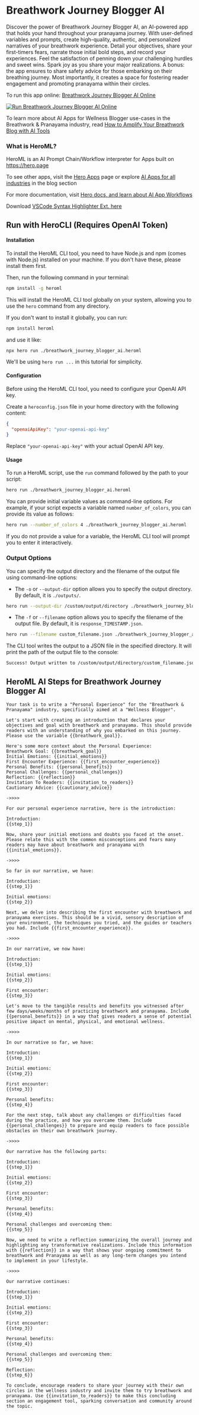 # Breathwork Journey Blogger AI

Discover the power of Breathwork Journey Blogger AI, an AI-powered app that holds your hand throughout your pranayama journey. With user-defined variables and prompts, create high-quality, authentic, and personalized narratives of your breathwork experience. Detail your objectives, share your first-timers fears, narrate those initial bold steps, and record your experiences. Feel the satisfaction of penning down your challenging hurdles and sweet wins. Spark joy as you share your major realizations. A bonus: the app ensures to share safety advice for those embarking on their breathing journey. Most importantly, it creates a space for fostering reader engagement and promoting pranayama within their circles.

To run this app online: [Breathwork Journey Blogger AI Online](https://hero.page/app/breathwork-journey-blogger-ai-ai-powered-pranayama-journey-narratives/OuP2J6X49PlwbBP4R2xb)

[![Run Breathwork Journey Blogger AI Online](/assets/run.svg)](https://hero.page/app/breathwork-journey-blogger-ai-ai-powered-pranayama-journey-narratives/OuP2J6X49PlwbBP4R2xb)

To learn more about AI Apps for Wellness Blogger use-cases in the Breathwork & Pranayama industry, read [How to Amplify Your Breathwork Blog with AI Tools](https://hero.page/blog/ai/breathwork-and-pranayama/how-to-amplify-your-breathwork-blog-with-ai-tools/170768)

### What is HeroML?
HeroML is an AI Prompt Chain/Workflow interpreter for Apps built on https://hero.page 

To see other apps, visit the [Hero Apps](https://hero.page/apps) page or explore [AI Apps for all industries](https://hero.page/blog) in the blog section

For more documentation, visit [Hero docs, and learn about AI App Workflows](https://hero.page/tutorials/introduction-to-heroml)

Download [VSCode Syntax Highlighter Ext. here](https://marketplace.visualstudio.com/items?itemName=hero-page.heroml)

## Run with HeroCLI (Requires OpenAI Token)

#### Installation

To install the HeroML CLI tool, you need to have Node.js and npm (comes with Node.js) installed on your machine. If you don't have these, please install them first. 

Then, run the following command in your terminal:

```bash
npm install -g heroml
```

This will install the HeroML CLI tool globally on your system, allowing you to use the `hero` command from any directory.

If you don't want to install it globally, you can run:

```bash
npm install heroml
```

and use it like:

```bash
npx hero run ./breathwork_journey_blogger_ai.heroml
```

We'll be using `hero run ...` in this tutorial for simplicity.

#### Configuration

Before using the HeroML CLI tool, you need to configure your OpenAI API key. 

Create a `heroconfig.json` file in your home directory with the following content:

```json
{
  "openaiApiKey": "your-openai-api-key"
}
```

Replace `"your-openai-api-key"` with your actual OpenAI API key.

#### Usage

To run a HeroML script, use the `run` command followed by the path to your script:

```bash
hero run ./breathwork_journey_blogger_ai.heroml
```

You can provide initial variable values as command-line options. For example, if your script expects a variable named `number_of_colors`, you can provide its value as follows:

```bash
hero run --number_of_colors 4 ./breathwork_journey_blogger_ai.heroml
```

If you do not provide a value for a variable, the HeroML CLI tool will prompt you to enter it interactively.

### Output Options

You can specify the output directory and the filename of the output file using command-line options:

- The `-o` or `--output-dir` option allows you to specify the output directory. By default, it is `./outputs/`.

```bash
hero run --output-dir /custom/output/directory ./breathwork_journey_blogger_ai.heroml
```

- The `-f` or `--filename` option allows you to specify the filename of the output file. By default, it is `response_TIMESTAMP.json`.

```bash
hero run --filename custom_filename.json ./breathwork_journey_blogger_ai.heroml
```

The CLI tool writes the output to a JSON file in the specified directory. It will print the path of the output file to the console:

```bash
Success! Output written to /custom/output/directory/custom_filename.json
```


## HeroML AI Steps for Breathwork Journey Blogger AI
```
Your task is to write a "Personal Experience" for the "Breathwork & Pranayama" industry, specifically aimed at a "Wellness Blogger". 

Let's start with creating an introduction that declares your objectives and goal with breathwork and pranayama. This should provide readers with an understanding of why you embarked on this journey. Please use the variable {{breathwork_goal}}.

Here's some more context about the Personal Experience:
Breathwork Goal: {{breathwork_goal}}
Initial Emotions: {{initial_emotions}}
First Encounter Experience: {{first_encounter_experience}}
Personal Benefits: {{personal_benefits}}
Personal Challenges: {{personal_challenges}}
Reflection: {{reflection}}
Invitation To Readers: {{invitation_to_readers}}
Cautionary Advice: {{cautionary_advice}}

->>>>

For our personal experience narrative, here is the introduction:

Introduction:
{{step_1}}

Now, share your initial emotions and doubts you faced at the onset. Please relate this with the common misconceptions and fears many readers may have about breathwork and pranayama with {{initial_emotions}}.

->>>>

So far in our narrative, we have:

Introduction:
{{step_1}}

Initial emotions:
{{step_2}}

Next, we delve into describing the first encounter with breathwork and pranayama exercises. This should be a vivid, sensory description of your environment, the techniques you tried, and the guides or teachers you had. Include {{first_encounter_experience}}.

->>>>

In our narrative, we now have:

Introduction:
{{step_1}}

Initial emotions:
{{step_2}}

First encounter:
{{step_3}}

Let's move to the tangible results and benefits you witnessed after few days/weeks/months of practicing breathwork and pranayama. Include {{personal_benefits}} in a way that gives readers a sense of potential positive impact on mental, physical, and emotional wellness.

->>>>

In our narrative so far, we have:

Introduction:
{{step_1}}

Initial emotions:
{{step_2}}

First encounter:
{{step_3}}

Personal benefits:
{{step_4}}

For the next step, talk about any challenges or difficulties faced during the practice, and how you overcame them. Include {{personal_challenges}} to prepare and equip readers to face possible obstacles on their own breathwork journey.

->>>>

Our narrative has the following parts:

Introduction:
{{step_1}}

Initial emotions:
{{step_2}}

First encounter:
{{step_3}}

Personal benefits:
{{step_4}}

Personal challenges and overcoming them:
{{step_5}}

Now, we need to write a reflection summarizing the overall journey and highlighting any transformative realizations. Include this information with {{reflection}} in a way that shows your ongoing commitment to breathwork and Pranayama as well as any long-term changes you intend to implement in your lifestyle.

->>>>

Our narrative continues:

Introduction:
{{step_1}}

Initial emotions:
{{step_2}}

First encounter:
{{step_3}}

Personal benefits:
{{step_4}}

Personal challenges and overcoming them:
{{step_5}}

Reflection:
{{step_6}}

To conclude, encourage readers to share your journey with their own circles in the wellness industry and invite them to try breathwork and pranayama. Use {{invitation_to_readers}} to make this concluding section an engagement tool, sparking conversation and community around the topic. 


```


